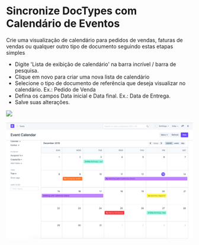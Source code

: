 # Sincronize DocTypes com Calendário de Eventos


Crie uma visualização de calendário para pedidos de vendas, faturas de vendas ou qualquer outro tipo de documento seguindo estas etapas simples
* Digite 'Lista de exibição de calendário' na barra incrível / barra de pesquisa.
* Clique em novo para criar uma nova lista de calendário
* Selecione o tipo de documento de referência que deseja visualizar no calendário. Ex.: Pedido de Venda
* Defina os campos Data inicial e Data final. Ex.: Data de Entrega.
* Salve suas alterações.

  
  
![](https://frappe.erpnext.com/files/A2YkNIX.gif)
  
![](/files/zrv75bC.png)